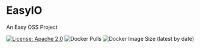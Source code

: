 # EasyIO
An Easy OSS Project

[![License: Apache 2.0](https://img.shields.io/badge/License-Apache%202.0-blue.svg)](https://opensource.org/licenses/Apache-2.0)
![Docker Pulls](https://img.shields.io/docker/pulls/steadon/easyio)
![Docker Image Size (latest by date)](https://img.shields.io/docker/image-size/steadon/easyio)
